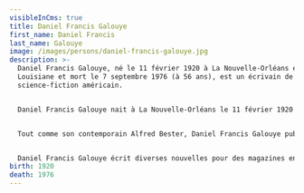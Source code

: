 ```yaml
---
visibleInCms: true
title: Daniel Francis Galouye
first_name: Daniel Francis
last_name: Galouye
image: /images/persons/daniel-francis-galouye.jpg
description: >-
  Daniel Francis Galouye, né le 11 février 1920 à La Nouvelle-Orléans en
  Louisiane et mort le 7 septembre 1976 (à 56 ans), est un écrivain de
  science-fiction américain.


  Daniel Francis Galouye nait à La Nouvelle-Orléans le 11 février 1920 et décède le 7 septembre 1976 au même endroit. Galouye est pilote de l'US Navy pendant la Seconde Guerre mondiale entre 1942 et 1946. Il suit des études à l'École aéronavale de Pensacola, sort avec le grade de lieutenant et commence une carrière de reporter, puis comme éditeur de 1956 à 1967, époque à laquelle sa santé fragile le contraint à cesser ses activités professionnelles. Son état de santé ne cesse de se dégrader jusqu'à sa mort à l'âge de 56 ans.


  Tout comme son contemporain Alfred Bester, Daniel Francis Galouye publie un nombre relativement restreint de romans à succès sans jamais embrasser directement la carrière d'écrivain. S'il avait vécu à New York qui était à cette époque le point de convergence des publications liées à la science-fiction, sa carrière aurait peut-être pris un autre tournant.


  Daniel Francis Galouye écrit diverses nouvelles pour des magazines entre les années 1950 et 1960. Il est également l'auteur de romans remarqués comme Simulacron 3 qui fut adapté en plusieurs épisodes pour une série télévisée allemande en 1973 intitulée Le Monde sur le fil (Welt am Draht), réalisée par Rainer Werner Fassbinder, et portée à l'écran en 1999 sous le titre Passé virtuel (The Thirteenth Floor).
birth: 1920
death: 1976
---
```

